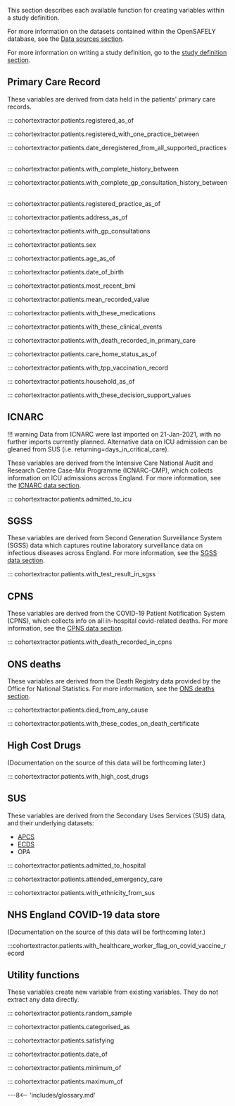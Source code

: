 This section describes each available function for creating variables within a study definition.

For more information on the datasets contained within the OpenSAFELY database, see the [Data sources section](dataset-intro.md).

For more information on writing a study definition, go to the [study definition section](study-def.md).


## Primary Care Record

These variables are derived from data held in the patients' primary care records.
&nbsp;

::: cohortextractor.patients.registered_as_of
&nbsp;

::: cohortextractor.patients.registered_with_one_practice_between
&nbsp;

::: cohortextractor.patients.date_deregistered_from_all_supported_practices
&nbsp;

::: cohortextractor.patients.with_complete_history_between
&nbsp;

::: cohortextractor.patients.with_complete_gp_consultation_history_between
&nbsp;

::: cohortextractor.patients.registered_practice_as_of
&nbsp;

::: cohortextractor.patients.address_as_of
&nbsp;

::: cohortextractor.patients.with_gp_consultations
&nbsp;

::: cohortextractor.patients.sex
&nbsp;

::: cohortextractor.patients.age_as_of
&nbsp;

::: cohortextractor.patients.date_of_birth
&nbsp;

::: cohortextractor.patients.most_recent_bmi
&nbsp;

::: cohortextractor.patients.mean_recorded_value
&nbsp;

::: cohortextractor.patients.with_these_medications
&nbsp;

::: cohortextractor.patients.with_these_clinical_events
&nbsp;

::: cohortextractor.patients.with_death_recorded_in_primary_care
&nbsp;


::: cohortextractor.patients.care_home_status_as_of
&nbsp;

::: cohortextractor.patients.with_tpp_vaccination_record
&nbsp;

::: cohortextractor.patients.household_as_of
&nbsp;

::: cohortextractor.patients.with_these_decision_support_values
&nbsp;

## ICNARC
!!! warning
    Data from ICNARC were last imported on 21-Jan-2021, with no further imports currently planned. Alternative data on ICU admission can be gleaned from SUS (i.e. returning=days_in_critical_care).

These variables are derived from the Intensive Care National Audit and Research Centre Case-Mix Programme (ICNARC-CMP), which collects information on ICU admissions across England.
For more information, see the [ICNARC data section](dataset-icnarc.md).
&nbsp;

::: cohortextractor.patients.admitted_to_icu
&nbsp;

## SGSS
These variables are derived from Second Generation Surveillance System (SGSS) data which captures routine laboratory surveillance data on infectious diseases across England.
For more information, see the [SGSS data section](dataset-sgsscovid.md).
&nbsp;

::: cohortextractor.patients.with_test_result_in_sgss
&nbsp;


## CPNS

These variables are derived from the COVID-19 Patient Notification System (CPNS), which collects info on all in-hospital covid-related deaths.
For more information, see the [CPNS data section](dataset-cpns.md).
&nbsp;

::: cohortextractor.patients.with_death_recorded_in_cpns
&nbsp;

## ONS deaths
These variables are derived from the Death Registry data provided by the Office for National Statistics.
For more information, see the [ONS deaths section](dataset-onsdeaths.md).
&nbsp;

::: cohortextractor.patients.died_from_any_cause
&nbsp;

::: cohortextractor.patients.with_these_codes_on_death_certificate
&nbsp;


## High Cost Drugs
(Documentation on the source of this data will be forthcoming later.)

::: cohortextractor.patients.with_high_cost_drugs
&nbsp;


## SUS
These variables are derived from the Secondary Uses Services (SUS) data, and their underlying datasets:

* [APCS](dataset-apc.md)
* [ECDS](dataset-ecds.md)
* OPA

::: cohortextractor.patients.admitted_to_hospital
&nbsp;

::: cohortextractor.patients.attended_emergency_care
&nbsp;

::: cohortextractor.patients.with_ethnicity_from_sus
&nbsp;


## NHS England COVID-19 data store
(Documentation on the source of this data will be forthcoming later.)

:::cohortextractor.patients.with_healthcare_worker_flag_on_covid_vaccine_record


## Utility functions

These variables create new variable from existing variables. They do not extract any data directly.
&nbsp;

::: cohortextractor.patients.random_sample
&nbsp;

::: cohortextractor.patients.categorised_as
&nbsp;

::: cohortextractor.patients.satisfying
&nbsp;

::: cohortextractor.patients.date_of
&nbsp;

::: cohortextractor.patients.minimum_of
&nbsp;

::: cohortextractor.patients.maximum_of
&nbsp;




---8<-- 'includes/glossary.md'
